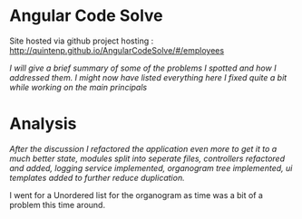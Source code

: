 # Angular Code Solve
Site hosted via github project hosting : http://quintenp.github.io/AngularCodeSolve/#/employees

_I will give a brief summary of some of the problems I spotted and how I addressed them.  I might now have listed everything here I fixed quite a bit while working on the main principals_

# Analysis

_After the discussion I refactored the application even more to get it to a much better state, modules split into seperate files, 
controllers refactored and added, logging service implemented, organogram tree implemented, ui templates added to further reduce 
duplication._

I went for a Unordered list for the organogram as time was a bit of a problem this time around.


